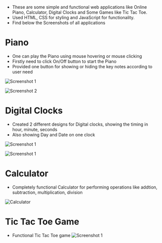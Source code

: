 - These are some simple and functional web applications like Online Piano, Calculator, Digital Clocks and Some Games like Tic Tac Toe. 
- Used HTML, CSS for styling and JavaScript for functionality.
- Find below the Screenshots of all applications
  
# Piano
- One can play the Piano using mouse hovering or mouse clicking
- Firstly need to click On/Off button to start the Piano
- Provided one button for showing or hiding the key notes according to user need
  
![Screenshot 1](https://github.com/ketaki-karambelkar/Web-Applications/assets/156402972/ad892825-77eb-4641-9c0d-c196c7289087)

![Screenshot 2](https://github.com/ketaki-karambelkar/Web-Applications/assets/156402972/7e072e2b-08b8-4a2f-bbe0-71d9965655b7)

# Digital Clocks
- Created 2 different designs for Digital clocks, showing the timing in hour, minute, seconds
- Also showing Day and Date on one clock
  
![Screenshot 1](https://github.com/ketaki-karambelkar/Web-Applications/assets/156402972/982faf6e-d852-4b43-822c-ef34d5837d4d)

![Screenshot 1](https://github.com/ketaki-karambelkar/Web-Applications/assets/156402972/398653a0-7277-4a32-9118-3aa9c6920f0d)

# Calculator
- Completely functional Calculator for performing operations like addtion, subtraction, multiplication, division

![Calculator](https://github.com/ketaki-karambelkar/Web-Applications/assets/156402972/fd884d8c-4154-44df-97ce-c1c9603888d0)

# Tic Tac Toe Game
- Functional Tic Tac Toe game
![Screenshot 1](https://github.com/ketaki-karambelkar/Web-Applications/assets/156402972/19d6ef90-f82f-4f6f-ae7b-efe8cd5a492c)

